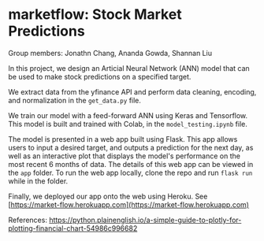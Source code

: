 # marketflow: Stock Market Predictions
Group members: Jonathn Chang, Ananda Gowda, Shannan Liu

In this project, we design an Articial Neural Network (ANN) model that can be used to make stock predictions on a specified target. 

We extract data from the yfinance API and perform data cleaning, encoding, and normalization in the `get_data.py` file. 

We train our model with a feed-forward ANN using Keras and Tensorflow. This model is built and trained with Colab, in the `model_testing.ipynb` file.

The model is presented in a web app built using Flask. This app allows users to input a desired target, and outputs a prediction for the next day, as well as an interactive plot that displays the model's performance on the most recent 6 months of data. The details of this web app can be viewed in the `app` folder. To run the web app locally, clone the repo and run `flask run` while in the folder.

Finally, we deployed our app onto the web using Heroku. See [https://market-flow.herokuapp.com](https://market-flow.herokuapp.com)

References:
https://python.plainenglish.io/a-simple-guide-to-plotly-for-plotting-financial-chart-54986c996682
